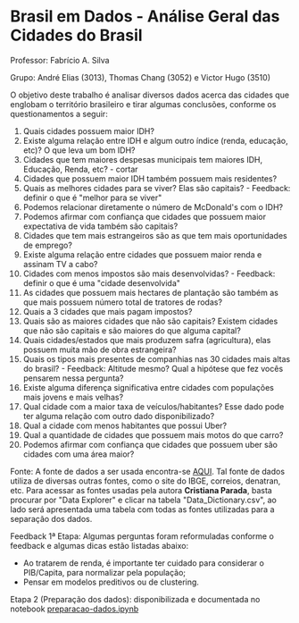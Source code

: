 # Brasil em Dados - Análise Geral das Cidades do Brasil
Professor: Fabrício A. Silva

Grupo: André Elias (3013), Thomas Chang (3052) e Victor Hugo (3510)



O objetivo deste trabalho é analisar diversos dados acerca das cidades que englobam o território brasileiro e tirar algumas conclusões, conforme os questionamentos a seguir:



1. Quais cidades possuem maior IDH?
2. Existe alguma relação entre IDH e algum outro índice (renda, educação, etc)? O que leva um bom IDH?
3. Cidades que tem maiores despesas municipais tem maiores IDH, Educação, Renda, etc? - cortar
4. Cidades que possuem maior IDH também  possuem mais residentes?
5. Quais as melhores cidades para se viver? Elas são capitais? - Feedback: definir o que é "melhor para se viver"
6. Podemos relacionar diretamente o número de McDonald's com o IDH?
7. Podemos afirmar com confiança que cidades que possuem maior expectativa de vida também são capitais?
8. Cidades que tem mais estrangeiros são as que tem mais oportunidades de emprego?
9. Existe alguma relação entre cidades que possuem maior renda e assinam TV a cabo?
10. Cidades com menos impostos são mais desenvolvidas? - Feedback: definir o que é uma "cidade desenvolvida"
11. As cidades que possuem mais hectares de plantação são também as que mais possuem número total de tratores de rodas?
12. Quais a 3 cidades que mais pagam impostos?
13. Quais são as maiores cidades que não são capitais? Existem cidades que não são capitais e são maiores do que alguma capital?
14. Quais cidades/estados que mais produzem safra (agricultura), elas possuem muita mão de obra estrangeira?
15. Quais os tipos mais presentes de companhias nas 30 cidades mais altas do brasil? - Feedback: Altitude mesmo? Qual a hipótese que fez vocês pensarem nessa pergunta?
16. Existe alguma diferença significativa entre cidades com populações mais jovens e mais velhas?
17. Qual cidade com a maior taxa de veículos/habitantes? Esse dado pode ter alguma relação com outro dado disponibilizado?
18. Qual a cidade com menos habitantes que possui Uber?
19. Qual a quantidade de cidades que possuem mais motos do que carro?
20. Podemos afirmar com confiança que cidades que possuem uber são cidades com uma área maior?



Fonte: A fonte de dados a ser usada encontra-se [AQUI](https://www.kaggle.com/crisparada/brazilian-cities). Tal fonte de dados utiliza de diversas outras fontes, como o site do IBGE, correios, denatran, etc. Para acessar as fontes usadas pela autora **Cristiana Parada**, basta procurar por "Data Explorer" e clicar na tabela "Data_Dictionary.csv", ao lado será apresentada uma tabela com todas as fontes utilizadas para a separação dos dados.



Feedback 1ª Etapa: Algumas perguntas foram reformuladas conforme o feedback e algumas dicas estão listadas abaixo:

- Ao tratarem de renda, é importante ter cuidado para considerar o PIB/Capita, para normalizar pela população;
- Pensar em modelos preditivos ou de clustering.



Etapa 2 (Preparação dos dados): disponibilizada e documentada no notebook [preparacao-dados.ipynb](https://github.com/vhvictorhugo/brasil_em_dados/blob/main/preparacao-dados.ipynb)

